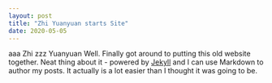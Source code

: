 ```yaml
---
layout: post
title: "Zhi Yuanyuan starts Site"
date: 2020-05-05
---
```


aaa Zhi zzz Yuanyuan Well. Finally got around to putting this old website together. Neat thing about it - powered by [Jekyll](http://jekyllrb.com) and I can use Markdown to author my posts. It actually is a lot easier than I thought it was going to be.







